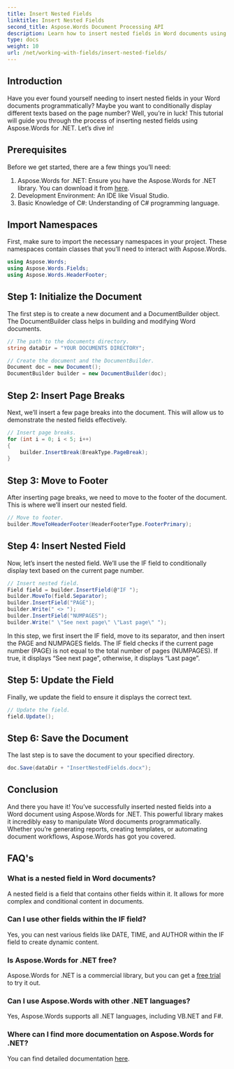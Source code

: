 ```yaml
---
title: Insert Nested Fields
linktitle: Insert Nested Fields
second_title: Aspose.Words Document Processing API
description: Learn how to insert nested fields in Word documents using Aspose.Words for .NET with our step-by-step guide. Perfect for developers looking to automate document creation.
type: docs
weight: 10
url: /net/working-with-fields/insert-nested-fields/
---
```

## Introduction

Have you ever found yourself needing to insert nested fields in your Word documents programmatically? Maybe you want to conditionally display different texts based on the page number? Well, you’re in luck! This tutorial will guide you through the process of inserting nested fields using Aspose.Words for .NET. Let’s dive in!

## Prerequisites

Before we get started, there are a few things you’ll need:

1. Aspose.Words for .NET: Ensure you have the Aspose.Words for .NET library. You can download it from [here](https://releases.aspose.com/words/net/).
2. Development Environment: An IDE like Visual Studio.
3. Basic Knowledge of C#: Understanding of C# programming language.

## Import Namespaces

First, make sure to import the necessary namespaces in your project. These namespaces contain classes that you’ll need to interact with Aspose.Words.

```csharp
using Aspose.Words;
using Aspose.Words.Fields;
using Aspose.Words.HeaderFooter;
```

## Step 1: Initialize the Document

The first step is to create a new document and a DocumentBuilder object. The DocumentBuilder class helps in building and modifying Word documents.

```csharp
// The path to the documents directory.
string dataDir = "YOUR DOCUMENTS DIRECTORY";

// Create the document and the DocumentBuilder.
Document doc = new Document();
DocumentBuilder builder = new DocumentBuilder(doc);
```

## Step 2: Insert Page Breaks

Next, we’ll insert a few page breaks into the document. This will allow us to demonstrate the nested fields effectively.

```csharp
// Insert page breaks.
for (int i = 0; i < 5; i++)
{
    builder.InsertBreak(BreakType.PageBreak);
}
```

## Step 3: Move to Footer

After inserting page breaks, we need to move to the footer of the document. This is where we’ll insert our nested field.

```csharp
// Move to footer.
builder.MoveToHeaderFooter(HeaderFooterType.FooterPrimary);
```

## Step 4: Insert Nested Field

Now, let’s insert the nested field. We’ll use the IF field to conditionally display text based on the current page number.

```csharp
// Insert nested field.
Field field = builder.InsertField(@"IF ");
builder.MoveTo(field.Separator);
builder.InsertField("PAGE");
builder.Write(" <> ");
builder.InsertField("NUMPAGES");
builder.Write(" \"See next page\" \"Last page\" ");
```

In this step, we first insert the IF field, move to its separator, and then insert the PAGE and NUMPAGES fields. The IF field checks if the current page number (PAGE) is not equal to the total number of pages (NUMPAGES). If true, it displays “See next page”, otherwise, it displays “Last page”.

## Step 5: Update the Field

Finally, we update the field to ensure it displays the correct text.

```csharp
// Update the field.
field.Update();
```

## Step 6: Save the Document

The last step is to save the document to your specified directory.

```csharp
doc.Save(dataDir + "InsertNestedFields.docx");
```

## Conclusion

And there you have it! You’ve successfully inserted nested fields into a Word document using Aspose.Words for .NET. This powerful library makes it incredibly easy to manipulate Word documents programmatically. Whether you’re generating reports, creating templates, or automating document workflows, Aspose.Words has got you covered.

## FAQ's

### What is a nested field in Word documents?
A nested field is a field that contains other fields within it. It allows for more complex and conditional content in documents.

### Can I use other fields within the IF field?
Yes, you can nest various fields like DATE, TIME, and AUTHOR within the IF field to create dynamic content.

### Is Aspose.Words for .NET free?
Aspose.Words for .NET is a commercial library, but you can get a [free trial](https://releases.aspose.com/) to try it out.

### Can I use Aspose.Words with other .NET languages?
Yes, Aspose.Words supports all .NET languages, including VB.NET and F#.

### Where can I find more documentation on Aspose.Words for .NET?
You can find detailed documentation [here](https://reference.aspose.com/words/net/).
